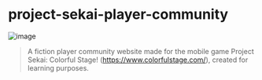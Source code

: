 # project-sekai-player-community
![image](https://user-images.githubusercontent.com/95034183/204634948-667e6cc4-831c-46d2-9ad4-0625be32b0ff.png)

> A fiction player community website made for the mobile game Project Sekai: Colorful Stage! (https://www.colorfulstage.com/), created for learning purposes.
